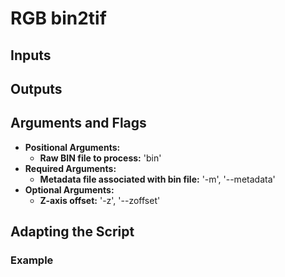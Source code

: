 # RGB bin2tif

## Inputs

## Outputs

## Arguments and Flags
* **Positional Arguments:** 
    * **Raw BIN file to process:** 'bin' 
* **Required Arguments:**
    * **Metadata file associated with bin file:** '-m', '--metadata'                
* **Optional Arguments:**
    * **Z-axis offset:** '-z', '--zoffset'
       
## Adapting the Script
                                        
### Example
